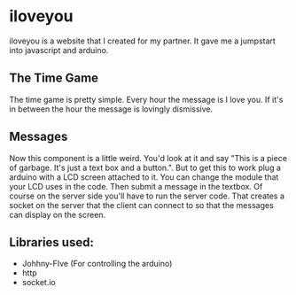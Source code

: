 <h1>iloveyou</h1>

<p>iloveyou is a website that I created for my partner. It gave me a jumpstart into javascript and arduino.</p>

<h2>The Time Game</h2>
<p>The time game is pretty simple. Every hour the message is I love you. If it's in between the hour the message is lovingly dismissive.</p>

<h2>Messages</h2>
<p>Now this component is a little weird. You'd look at it and say "This is a piece of garbage. It's just a text box and a button.". But to get this to work plug a arduino with a
LCD screen attached to it. You can change the module that your LCD uses in the code. Then submit a message in the textbox. Of course on the server side you'll have to run the server code. 
That creates a socket on the server that the client can connect to so that the messages can display on the screen.</p>

<h2>Libraries used:</h2>

* Johhny-FIve (For controlling the arduino)
* http
* socket.io 
